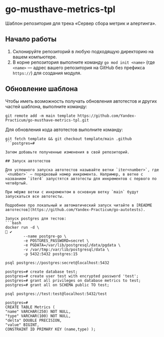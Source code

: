 # go-musthave-metrics-tpl

Шаблон репозитория для трека «Сервер сбора метрик и алертинга».

## Начало работы

1. Склонируйте репозиторий в любую подходящую директорию на вашем компьютере.
2. В корне репозитория выполните команду `go mod init <name>` (где `<name>` — адрес вашего репозитория на GitHub без префикса `https://`) для создания модуля.

## Обновление шаблона

Чтобы иметь возможность получать обновления автотестов и других частей шаблона, выполните команду:

```
git remote add -m main template https://github.com/Yandex-Practicum/go-musthave-metrics-tpl.git
```

Для обновления кода автотестов выполните команду:

```
git fetch template && git checkout template/main .github
```postgres=# 

Затем добавьте полученные изменения в свой репозиторий.

## Запуск автотестов

Для успешного запуска автотестов называйте ветки `iter<number>`, где `<number>` — порядковый номер инкремента. Например, в ветке с названием `iter4` запустятся автотесты для инкрементов с первого по четвёртый.

При мёрже ветки с инкрементом в основную ветку `main` будут запускаться все автотесты.

Подробнее про локальный и автоматический запуск читайте в [README автотестов](https://github.com/Yandex-Practicum/go-autotests).

Запуск postgres для тестов:
```bash
docker run -d \                                                                                                                       ✔ 
        --name postgre-go \
        -e POSTGRES_PASSWORD=secret \
        -e PGDATA=/var/lib/postgresql/data/pgdata \
        -v /var/tmp:/var/lib/postgresql/data \
        -p 5432:5432 postgres:15

psql postgres://postgres:secret@localhost:5432

postgres=# create database test;
postgres=# create user test with encrypted password 'test';
postgres=# grant all privileges on database metrics to test;
postgres=# grant all on SCHEMA public TO test;

psql postgres://test:test@localhost:5432/test

postgres=# 
CREATE TABLE Metrics (
"name" VARCHAR(250) NOT NULL,
"type" VARCHAR(100) NOT NULL,
"delta" DOUBLE PRECISION,
"value" BIGINT,
CONSTRAINT ID PRIMARY KEY (name,type) );

```

